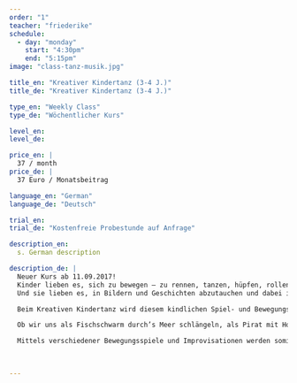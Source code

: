 ```yaml
---
order: "1"
teacher: "friederike"
schedule:
  - day: "monday"
    start: "4:30pm"
    end: "5:15pm"
image: "class-tanz-musik.jpg"

title_en: "Kreativer Kindertanz (3-4 J.)"
title_de: "Kreativer Kindertanz (3-4 J.)"

type_en: "Weekly Class"
type_de: "Wöchentlicher Kurs"

level_en:
level_de:

price_en: |
  37 / month
price_de: |
  37 Euro / Monatsbeitrag  

language_en: "German"
language_de: "Deutsch"

trial_en:
trial_de: "Kostenfreie Probestunde auf Anfrage"

description_en:
  s. German description

description_de: |
  Neuer Kurs ab 11.09.2017!  
  Kinder lieben es, sich zu bewegen – zu rennen, tanzen, hüpfen, rollen.  
  Und sie lieben es, in Bildern und Geschichten abzutauchen und dabei in andere Rollen zu schlüpfen.

  Beim Kreativen Kindertanz wird diesem kindlichen Spiel- und Bewegungsdrang ein Raum gegeben, an dem die Kinder ihren Körper bewusster kennenlernen und erfahren können, was sie mit dem Körper alles ausdrücken, darstellen und erzählen können.  

  Ob wir uns als Fischschwarm durch’s Meer schlängeln, als Pirat mit Holzbein über’s Deck humpeln oder aber als Pusteblume über die Wiese fliegen...  

  Mittels verschiedener Bewegungsspiele und Improvisationen werden somit spielerisch Konzentrationsfähigkeit, Fein- und Grobmotorik, Selbstwahrnehmung, Fantasie und Ausdauer gestärkt. Die Freude an der Bewegung zusammen mit den anderen Kindern ist dabei immer oberstes Prinzip.

  
  
---
```

